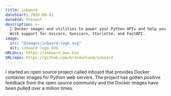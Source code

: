 ```yaml
---
title: inboard
dateStart: 2020-08-01
dateEnd: Present
description: >-
  🚢 Docker images and utilities to power your Python APIs and help you ship faster.
  With support for Uvicorn, Gunicorn, Starlette, and FastAPI.
image:
  src: "@images/inboard-logo.svg"
  alt: inboard logo SVG
URLdocs: https://inboard.bws.bio
URLrepo: https://github.com/br3ndonland/inboard
---
```


I started an open source project called inboard that provides Docker container images for Python web servers. The project has gotten positive feedback from the open source community and the Docker images have been pulled over a million times.
